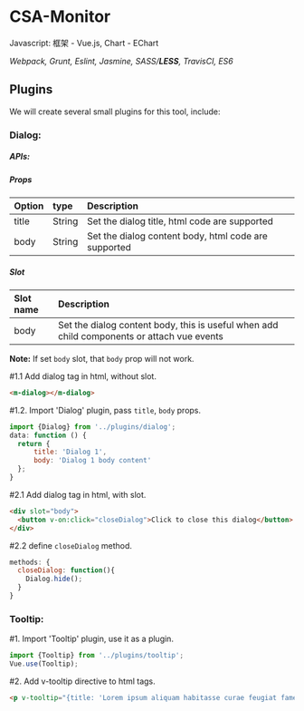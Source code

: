 # CSA-Monitor

Javascript: 框架 - Vue.js, Chart - EChart

*Webpack, Grunt, Eslint, Jasmine, SASS/**LESS**, TravisCI, ES6*


Plugins
----
We will create several small plugins for this tool, include:

### Dialog:
##### APIs:
##### Props
| Option   | type   | Description                                           |
| :------- | :----  | :---                                                  |
| title    | String |  Set the dialog title, html code are supported        |
| body     | String |  Set the dialog content body, html code are supported |

##### Slot
| Slot name | Description                                                                                |
|:---       |:----                                                                                       |
| body      | Set the dialog content body, this is useful when add child components or attach vue events |
**Note:** If set `body` slot, that `body` prop will not work.

\#1.1 Add dialog tag in html, without slot.
``` html
<m-dialog></m-dialog>
```

\#1.2. Import 'Dialog' plugin, pass `title`, `body` props.
``` javascript
import {Dialog} from '../plugins/dialog';
data: function () {
  return {
      title: 'Dialog 1',
      body: 'Dialog 1 body content'
  };
}

```
\#2.1 Add dialog tag in html, with slot.
``` html
<div slot="body">
  <button v-on:click="closeDialog">Click to close this dialog</button>
</div>
```
\#2.2 define `closeDialog` method.
``` javascript
methods: {
  closeDialog: function(){
    Dialog.hide();
  }
}
```


### Tooltip:
\#1. Import 'Tooltip' plugin, use it as a plugin.
``` javascript
import {Tooltip} from '../plugins/tooltip';
Vue.use(Tooltip);
```

\#2. Add v-tooltip directive to html tags.
``` html
<p v-tooltip="{title: 'Lorem ipsum aliquam habitasse curae feugiat fames suscipit adipiscing senectus, orci non nec leo pharetra etiam metus libero lacus, taciti consequat class augue interdum aliquet integer id.'}">Lorem ipsum venenatis praesent maecenas mattis gravida.</p>
```
